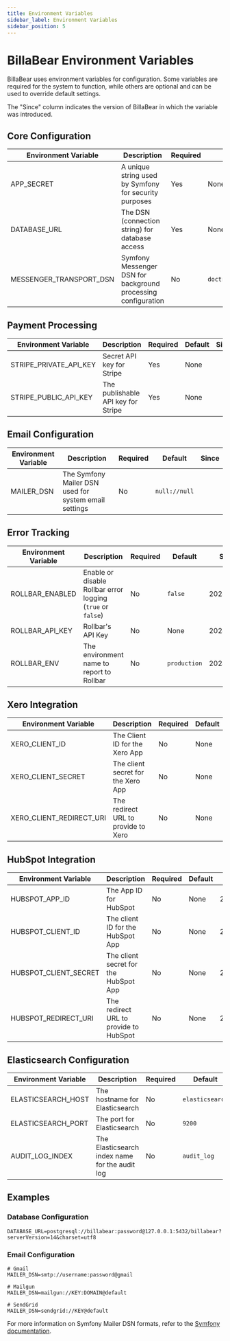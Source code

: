 ```yaml
---
title: Environment Variables
sidebar_label: Environment Variables
sidebar_position: 5
---
```


# BillaBear Environment Variables

BillaBear uses environment variables for configuration. Some variables are required for the system to function, while others are optional and can be used to override default settings.

The "Since" column indicates the version of BillaBear in which the variable was introduced.

## Core Configuration

| Environment Variable | Description | Required | Default | Since |
| --- | --- | --- | --- | --- |
| APP_SECRET | A unique string used by Symfony for security purposes | Yes | None | |
| DATABASE_URL | The DSN (connection string) for database access | Yes | None | |
| MESSENGER_TRANSPORT_DSN | Symfony Messenger DSN for background processing configuration | No | `doctrine://default` | |

## Payment Processing

| Environment Variable | Description | Required | Default | Since |
| --- | --- | --- | --- | --- |
| STRIPE_PRIVATE_API_KEY | Secret API key for Stripe | Yes | None | |
| STRIPE_PUBLIC_API_KEY | The publishable API key for Stripe | Yes | None | |

## Email Configuration

| Environment Variable | Description | Required | Default | Since |
| --- | --- | --- | --- | --- |
| MAILER_DSN | The Symfony Mailer DSN used for system email settings | No | `null://null` | |

## Error Tracking

| Environment Variable | Description | Required | Default | Since |
| --- | --- | --- | --- | --- |
| ROLLBAR_ENABLED | Enable or disable Rollbar error logging (`true` or `false`) | No | `false` | 2024.01.01 |
| ROLLBAR_API_KEY | Rollbar's API Key | No | None | 2024.01.01 |
| ROLLBAR_ENV | The environment name to report to Rollbar | No | `production` | 2024.01.01 |

## Xero Integration

| Environment Variable | Description | Required | Default | Since |
| --- | --- | --- | --- | --- |
| XERO_CLIENT_ID | The Client ID for the Xero App | No | None | 2025.01.01 |
| XERO_CLIENT_SECRET | The client secret for the Xero App | No | None | 2025.01.01 |
| XERO_CLIENT_REDIRECT_URI | The redirect URL to provide to Xero | No | None | 2025.01.01 |

## HubSpot Integration

| Environment Variable | Description | Required | Default | Since |
| --- | --- | --- | --- | --- |
| HUBSPOT_APP_ID | The App ID for HubSpot | No | None | 2025.02.01 |
| HUBSPOT_CLIENT_ID | The client ID for the HubSpot App | No | None | 2025.02.01 |
| HUBSPOT_CLIENT_SECRET | The client secret for the HubSpot App | No | None | 2025.02.01 |
| HUBSPOT_REDIRECT_URI | The redirect URL to provide to HubSpot | No | None | 2025.02.01 |

## Elasticsearch Configuration

| Environment Variable | Description | Required | Default | Since |
| --- | --- | --- | --- | --- |
| ELASTICSEARCH_HOST | The hostname for Elasticsearch | No | `elasticsearch` | 2025.02.01 |
| ELASTICSEARCH_PORT | The port for Elasticsearch | No | `9200` | 2025.02.01 |
| AUDIT_LOG_INDEX | The Elasticsearch index name for the audit log | No | `audit_log` | 2025.02.01 |

## Examples

### Database Configuration
```
DATABASE_URL=postgresql://billabear:password@127.0.0.1:5432/billabear?serverVersion=14&charset=utf8
```

### Email Configuration
```
# Gmail
MAILER_DSN=smtp://username:password@gmail

# Mailgun
MAILER_DSN=mailgun://KEY:DOMAIN@default

# SendGrid
MAILER_DSN=sendgrid://KEY@default
```

For more information on Symfony Mailer DSN formats, refer to the [Symfony documentation](https://symfony.com/doc/current/mailer.html#transport-setup).